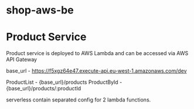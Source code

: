 # shop-aws-be

# Product Service

Product service is deployed to AWS Lambda and can be accessed via AWS API Gateway

base_url - https://f5xgz64e47.execute-api.eu-west-1.amazonaws.com/dev

ProductList -  {base_url}/products
ProductById -  {base_url}/products/:productId


serverless contain separated config for 2 lambda functions.
